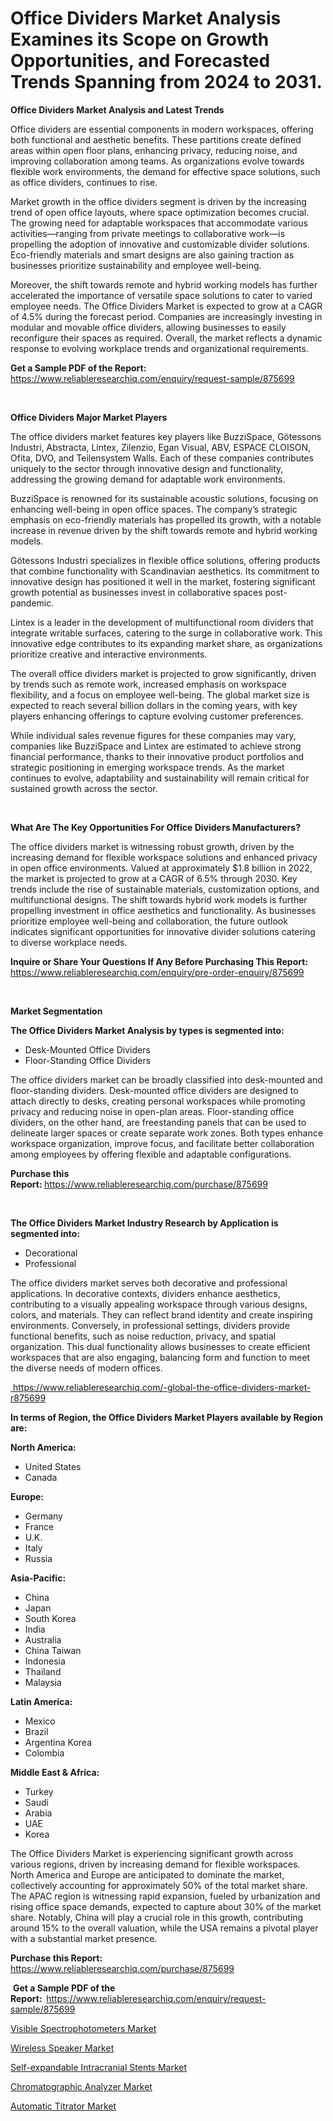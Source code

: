 <p><h1>Office Dividers Market Analysis Examines its Scope on Growth Opportunities, and Forecasted Trends Spanning from 2024 to 2031.</h1></p><p><strong>Office Dividers Market Analysis and Latest Trends</strong></p>
<p><p>Office dividers are essential components in modern workspaces, offering both functional and aesthetic benefits. These partitions create defined areas within open floor plans, enhancing privacy, reducing noise, and improving collaboration among teams. As organizations evolve towards flexible work environments, the demand for effective space solutions, such as office dividers, continues to rise.</p><p>Market growth in the office dividers segment is driven by the increasing trend of open office layouts, where space optimization becomes crucial. The growing need for adaptable workspaces that accommodate various activities—ranging from private meetings to collaborative work—is propelling the adoption of innovative and customizable divider solutions. Eco-friendly materials and smart designs are also gaining traction as businesses prioritize sustainability and employee well-being.</p><p>Moreover, the shift towards remote and hybrid working models has further accelerated the importance of versatile space solutions to cater to varied employee needs. The Office Dividers Market is expected to grow at a CAGR of 4.5% during the forecast period. Companies are increasingly investing in modular and movable office dividers, allowing businesses to easily reconfigure their spaces as required. Overall, the market reflects a dynamic response to evolving workplace trends and organizational requirements.</p></p>
<p><strong>Get a Sample PDF of the Report:&nbsp;</strong> <a href="https://www.reliableresearchiq.com/enquiry/request-sample/875699">https://www.reliableresearchiq.com/enquiry/request-sample/875699</a></p>
<p>&nbsp;</p>
<p><strong>Office Dividers Major Market Players</strong></p>
<p><p>The office dividers market features key players like BuzziSpace, Götessons Industri, Abstracta, Lintex, Zilenzio, Egan Visual, ABV, ESPACE CLOISON, Ofita, DVO, and Teilensystem Walls. Each of these companies contributes uniquely to the sector through innovative design and functionality, addressing the growing demand for adaptable work environments.</p><p>BuzziSpace is renowned for its sustainable acoustic solutions, focusing on enhancing well-being in open office spaces. The company’s strategic emphasis on eco-friendly materials has propelled its growth, with a notable increase in revenue driven by the shift towards remote and hybrid working models.</p><p>Götessons Industri specializes in flexible office solutions, offering products that combine functionality with Scandinavian aesthetics. Its commitment to innovative design has positioned it well in the market, fostering significant growth potential as businesses invest in collaborative spaces post-pandemic.</p><p>Lintex is a leader in the development of multifunctional room dividers that integrate writable surfaces, catering to the surge in collaborative work. This innovative edge contributes to its expanding market share, as organizations prioritize creative and interactive environments.</p><p>The overall office dividers market is projected to grow significantly, driven by trends such as remote work, increased emphasis on workspace flexibility, and a focus on employee well-being. The global market size is expected to reach several billion dollars in the coming years, with key players enhancing offerings to capture evolving customer preferences.</p><p>While individual sales revenue figures for these companies may vary, companies like BuzziSpace and Lintex are estimated to achieve strong financial performance, thanks to their innovative product portfolios and strategic positioning in emerging workspace trends. As the market continues to evolve, adaptability and sustainability will remain critical for sustained growth across the sector.</p></p>
<p>&nbsp;</p>
<p><strong>What Are The Key Opportunities For Office Dividers Manufacturers?</strong></p>
<p><p>The office dividers market is witnessing robust growth, driven by the increasing demand for flexible workspace solutions and enhanced privacy in open office environments. Valued at approximately $1.8 billion in 2022, the market is projected to grow at a CAGR of 6.5% through 2030. Key trends include the rise of sustainable materials, customization options, and multifunctional designs. The shift towards hybrid work models is further propelling investment in office aesthetics and functionality. As businesses prioritize employee well-being and collaboration, the future outlook indicates significant opportunities for innovative divider solutions catering to diverse workplace needs.</p></p>
<p><strong>Inquire or Share Your Questions If Any Before Purchasing This Report:</strong> <a href="https://www.reliableresearchiq.com/enquiry/pre-order-enquiry/875699">https://www.reliableresearchiq.com/enquiry/pre-order-enquiry/875699</a></p>
<p>&nbsp;</p>
<p><strong>Market Segmentation</strong></p>
<p><strong>The Office Dividers Market Analysis by types is segmented into:</strong></p>
<p><ul><li>Desk-Mounted Office Dividers</li><li>Floor-Standing Office Dividers</li></ul></p>
<p><p>The office dividers market can be broadly classified into desk-mounted and floor-standing dividers. Desk-mounted office dividers are designed to attach directly to desks, creating personal workspaces while promoting privacy and reducing noise in open-plan areas. Floor-standing office dividers, on the other hand, are freestanding panels that can be used to delineate larger spaces or create separate work zones. Both types enhance workspace organization, improve focus, and facilitate better collaboration among employees by offering flexible and adaptable configurations.</p></p>
<p><strong>Purchase this Report:&nbsp;</strong><a href="https://www.reliableresearchiq.com/purchase/875699">https://www.reliableresearchiq.com/purchase/875699</a></p>
<p>&nbsp;</p>
<p><strong>The Office Dividers Market Industry Research by Application is segmented into:</strong></p>
<p><ul><li>Decorational</li><li>Professional</li></ul></p>
<p><p>The office dividers market serves both decorative and professional applications. In decorative contexts, dividers enhance aesthetics, contributing to a visually appealing workspace through various designs, colors, and materials. They can reflect brand identity and create inspiring environments. Conversely, in professional settings, dividers provide functional benefits, such as noise reduction, privacy, and spatial organization. This dual functionality allows businesses to create efficient workspaces that are also engaging, balancing form and function to meet the diverse needs of modern offices.</p></p>
<p><a href="https://www.reliableresearchiq.com/-global-the-office-dividers-market-r875699">&nbsp;https://www.reliableresearchiq.com/-global-the-office-dividers-market-r875699</a></p>
<p><strong>In terms of Region, the Office Dividers Market Players available by Region are:</strong></p>
<p>
    <p> <strong> North America: </strong>
        <ul>
            <li>United States</li>
            <li>Canada</li>
        </ul>
        </p> 
    <p> <strong> Europe: </strong>
        <ul>
            <li>Germany</li>
            <li>France</li>
            <li>U.K.</li>
            <li>Italy</li>
            <li>Russia</li>
        </ul>
        </p> 
    <p> <strong> Asia-Pacific: </strong>
        <ul>
            <li>China</li>
            <li>Japan</li>
            <li>South Korea</li>
            <li>India</li>
            <li>Australia</li>
            <li>China Taiwan</li>
            <li>Indonesia</li>
            <li>Thailand</li>
            <li>Malaysia</li>
        </ul>
        </p> 
    <p> <strong> Latin America: </strong>
        <ul>
            <li>Mexico</li>
            <li>Brazil</li>
            <li>Argentina Korea</li>
            <li>Colombia</li>
        </ul>
        </p> 
    <p> <strong> Middle East & Africa: </strong>
        <ul>
            <li>Turkey</li>
            <li>Saudi</li>
            <li>Arabia</li>
            <li>UAE</li>
            <li>Korea</li>
        </ul>
    </p>
    </p>
<p><p>The Office Dividers Market is experiencing significant growth across various regions, driven by increasing demand for flexible workspaces. North America and Europe are anticipated to dominate the market, collectively accounting for approximately 50% of the total market share. The APAC region is witnessing rapid expansion, fueled by urbanization and rising office space demands, expected to capture about 30% of the market share. Notably, China will play a crucial role in this growth, contributing around 15% to the overall valuation, while the USA remains a pivotal player with a substantial market presence.</p></p>
<p><strong>Purchase this Report: </strong><a href="https://www.reliableresearchiq.com/purchase/875699">https://www.reliableresearchiq.com/purchase/875699</a></p>
<p>&nbsp;<strong>Get a Sample PDF of the Report:&nbsp;&nbsp;</strong><a href="https://www.reliableresearchiq.com/enquiry/request-sample/875699">https://www.reliableresearchiq.com/enquiry/request-sample/875699</a></p>
<p><strong></strong></p>
<p><p><a href="https://www.linkedin.com/pulse/comprehensive-analysis-global-visible-spectrophotometers-market-pairf?trackingId=BUES%2FSDSShKZrMjjaHu5HA%3D%3D">Visible Spectrophotometers Market</a></p><p><a href="https://www.linkedin.com/pulse/wireless-speaker-market-revolution-2024-2031-trends-shaping-p5dyc?trackingId=%2BGh0ytvbTwOnwEt1uSf0rw%3D%3D">Wireless Speaker Market</a></p><p><a href="https://medium.com/@tedbrakus/insights-into-the-self-expandable-intracranial-stents-market-market-players-market-size-8303ebbfff7e">Self-expandable Intracranial Stents Market</a></p><p><a href="https://www.linkedin.com/pulse/chromatographic-analyzer-market-essentials-key-players-demand-sc19c?trackingId=CDtXxJgLQV6jb%2Bc4VfbmmQ%3D%3D">Chromatographic Analyzer Market</a></p><p><a href="https://www.linkedin.com/pulse/global-automatic-titrator-market-size-expected-experience-ztfic?trackingId=YE8avAJNTMaGQYQV1O3IpQ%3D%3D">Automatic Titrator Market</a></p></p>